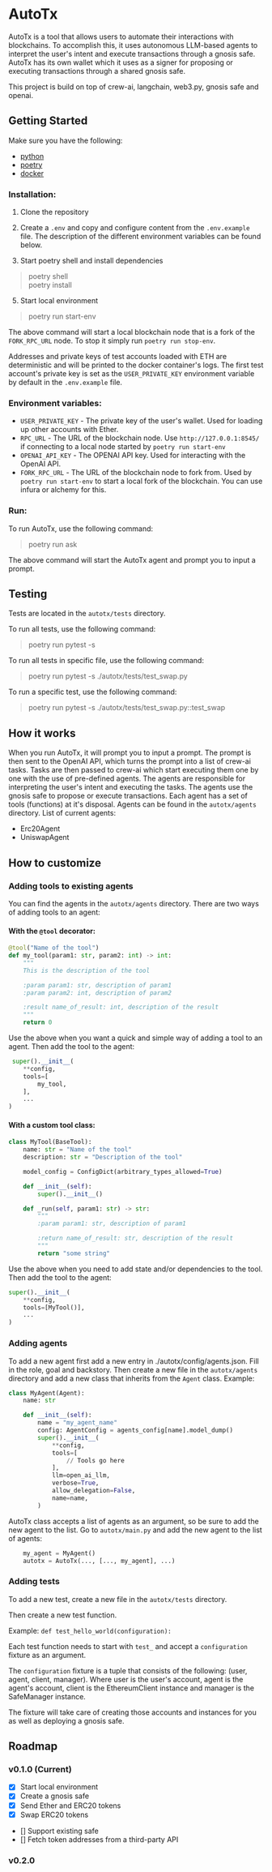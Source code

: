 # AutoTx

AutoTx is a tool that allows users to automate their interactions with blockchains. 
To accomplish this, it uses autonomous LLM-based agents to interpret the user's intent and execute transactions through a gnosis safe.
AutoTx has its own wallet which it uses as a signer for proposing or executing transactions through a shared gnosis safe.

This project is build on top of crew-ai, langchain, web3.py, gnosis safe and openai.

## Getting Started
Make sure you have the following:
- [python](https://www.python.org/downloads/)
- [poetry](https://python-poetry.org/docs/#installation)
- [docker](https://www.docker.com/)

### Installation:
1. Clone the repository

2. Create a `.env` and copy and configure content from the `.env.example` file. The description of the different environment variables can be found below.

4. Start poetry shell and install dependencies
> poetry shell  
> poetry install

5. Start local environment
> poetry run start-env

The above command will start a local blockchain node that is a fork of the `FORK_RPC_URL` node. To stop it simply run `poetry run stop-env`.

Addresses and private keys of test accounts loaded with ETH are deterministic and will be printed to the docker container's logs. The first test account's private key is set as the `USER_PRIVATE_KEY` environment variable by default in the `.env.example` file.

### Environment variables:
- `USER_PRIVATE_KEY` - The private key of the user's wallet. Used for loading up other accounts with Ether.
- `RPC_URL` - The URL of the blockchain node. Use `http://127.0.0.1:8545/` if connecting to a local node started by `poetry run start-env`
- `OPENAI_API_KEY` - The OPENAI API key. Used for interacting with the OpenAI API.
- `FORK_RPC_URL` - The URL of the blockchain node to fork from. Used by `poetry run start-env` to start a local fork of the blockchain. You can use infura or alchemy for this.

### Run:
To run AutoTx, use the following command:
> poetry run ask

The above command will start the AutoTx agent and prompt you to input a prompt.

## Testing
Tests are located in the `autotx/tests` directory.

To run all tests, use the following command:
> poetry run pytest -s

To run all tests in specific file, use the following command:
> poetry run pytest -s ./autotx/tests/test_swap.py

To run a specific test, use the following command:
> poetry run pytest -s ./autotx/tests/test_swap.py::test_swap

## How it works
When you run AutoTx, it will prompt you to input a prompt.
The prompt is then sent to the OpenAI API, which turns the prompt into a list of crew-ai tasks.
Tasks are then passed to crew-ai which start executing them one by one with the use of pre-defined agents.
The agents are responsible for interpreting the user's intent and executing the tasks.
The agents use the gnosis safe to propose or execute transactions.
Each agent has a set of tools (functions) at it's disposal.
Agents can be found in the `autotx/agents` directory.
List of current agents:
- Erc20Agent
- UniswapAgent

## How to customize

### Adding tools to existing agents
You can find the agents in the `autotx/agents` directory.
There are two ways of adding tools to an agent:

#### With the `@tool` decorator:
```python
@tool("Name of the tool")
def my_tool(param1: str, param2: int) -> int:
    """
    This is the description of the tool

    :param param1: str, description of param1
    :param param2: int, description of param2

    :result name_of_result: int, description of the result
    """
    return 0
```
Use the above when you want a quick and simple way of adding a tool to an agent.
Then add the tool to the agent:
```python
 super().__init__(
    **config,
    tools=[
        my_tool,
    ],
    ...
)
```

#### With a custom tool class:
```python
class MyTool(BaseTool):
    name: str = "Name of the tool"
    description: str = "Description of the tool"

    model_config = ConfigDict(arbitrary_types_allowed=True)

    def __init__(self):
        super().__init__()

    def _run(self, param1: str) -> str:
        """
        :param param1: str, description of param1

        :return name_of_result: str, description of the result
        """
        return "some string"
```
Use the above when you need to add state and/or dependencies to the tool.
Then add the tool to the agent:
```python
super().__init__(
    **config,
    tools=[MyTool()],
    ...
)
```

### Adding agents
To add a new agent first add a new entry in ./autotx/config/agents.json. Fill in the role, goal and backstory.
Then create a new file in the `autotx/agents` directory and add a new class that inherits from the `Agent` class.
Example: 
```python
class MyAgent(Agent):
    name: str

    def __init__(self):
        name = "my_agent_name"
        config: AgentConfig = agents_config[name].model_dump()
        super().__init__(
            **config,
            tools=[
                // Tools go here
            ],
            llm=open_ai_llm,
            verbose=True,
            allow_delegation=False,
            name=name,
        )
```
AutoTx class accepts a list of agents as an argument, so be sure to add the new agent to the list.
Go to `autotx/main.py` and add the new agent to the list of agents:
```python
    my_agent = MyAgent()
    autotx = AutoTx(..., [..., my_agent], ...)
```

### Adding tests
To add a new test, create a new file in the `autotx/tests` directory.

Then create a new test function.

Example: `def test_hello_world(configuration):`

Each test function needs to start with `test_` and accept a `configuration` fixture as an argument.

The `configuration` fixture is a tuple that consists of the following: (user, agent, client, manager).
Where user is the user's account, agent is the agent's account, client is the EthereumClient instance and manager is the SafeManager instance.

The fixture will take care of creating those accounts and instances for you as well as deploying a gnosis safe.

## Roadmap

### v0.1.0 (Current)
- [x] Start local environment
- [x] Create a gnosis safe
- [x] Send Ether and ERC20 tokens
- [x] Swap ERC20 tokens
- [] Support existing safe
- [] Fetch token addresses from a third-party API

### v0.2.0

